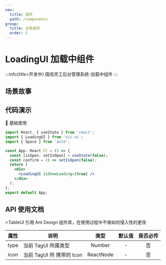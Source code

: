 ```yaml
---
nav:
  title: 组件
  path: /components
group:
  title: 业务组件
  order: 2
---
```


# LoadingUI 加载中组件

:::info{title=开发中}
国信灵工后台管理系统-加载中组件
:::

## 场景故事

## 代码演示

💎 基础使用

```jsx
import React, { useState } from 'react';
import { LoadingUI } from 'sic-ui';
import { Space } from 'antd';

const App: React.FC = () => {
  const [isOpen, setIsOpen] = useState(false);
  const confirm = () => setIsOpen(false);
  return (
    <div>
      <LoadingUI isShowLoading={true} />
    </div>
  );
};
export default App;
```

## API 使用文档

🔥TableUI 引用 Ant Design 组件库，在使用过程中不做如何侵入性的更改

<font size=1>

| 属性 | 说明                      |   类型    | 默认值 | 是否必传 |
| :--: | ------------------------- | :-------: | :----: | :------: |
| type | 当前 TagUI 所属类型       |  Number   |   -    |    否    |
| icon | 当前 TagUI 所 携带的 Icon | ReactNode |   -    |    否    |

</font>
